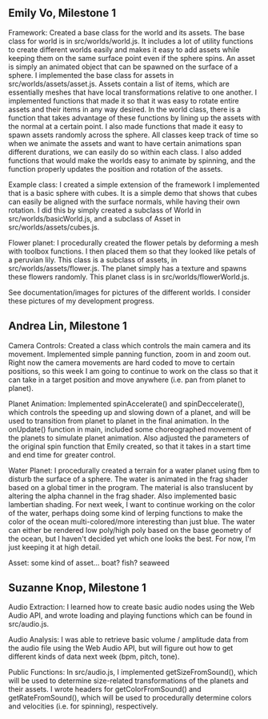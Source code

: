 Emily Vo, Milestone 1
---------------------------------------
Framework: Created a base class for the world and its assets. The base class for world is in src/worlds/world.js. It includes a lot of utility functions to create different worlds easily and makes it easy to add assets while keeping them on the same surface point even if the sphere spins. An asset is simply an animated object that can be spawned on the surface of a sphere. I implemented the base class for assets in src/worlds/assets/asset.js. Assets contain a list of items, which are essentially meshes that have local transformations relative to one another. I implemented functions that made it so that it was easy to rotate entire assets and their items in any way desired. In the world class, there is a function that takes advantage of these functions by lining up the assets with the normal at a certain point. I also made functions that made it easy to spawn assets randomly across the sphere. All classes keep track of time so when we animate the assets and want to have certain animations span different durations, we can easily do so within each class. I also added functions that would make the worlds easy to animate by spinning, and the function properly updates the position and rotation of the assets.

Example class: I created a simple extension of the framework I implemented that is a basic sphere with cubes. It is a simple demo that shows that cubes can easily be aligned with the surface normals, while having their own rotation. I did this by simply created a subclass of World in src/worlds/basicWorld.js, and a subclass of Asset in src/worlds/assets/cubes.js.

Flower planet: I procedurally created the flower petals by deforming a mesh with toolbox functions. I then placed them so that they looked like petals of a peruvian lily. This class is a subclass of assets, in src/worlds/assets/flower.js. The planet simply has a texture and spawns these flowers randomly. This planet class is in src/worlds/flowerWorld.js.

See documentation/images for pictures of the different worlds. I consider these pictures of my development progress.


Andrea Lin, Milestone 1
---------------------------------------
Camera Controls: Created a class which controls the main camera and its movement. Implemented simple panning function, zoom in and zoom out. Right now the camera movements are hard coded to move to certain positions, so this week I am going to continue to work on the class so that it can take in a target position and move anywhere (i.e. pan from planet to planet).

Planet Animation: Implemented spinAccelerate() and spinDeccelerate(), which controls the speeding up and slowing down of a planet, and will be used to transition from planet to planet in the final animation. In the onUpdate() function in main, included some choreographed movement of the planets to simulate planet animation. Also adjusted the parameters of the original spin function that Emily created, so that it takes in a start time and end time for greater control.

Water Planet: I procedurally created a terrain for a water planet using fbm to disturb the surface of a sphere. The water is animated in the frag shader based on a global timer in the program. The material is also translucent by altering the alpha channel in the frag shader. Also implemented basic lambertian shading. For next week, I want to continue working on the color of the water, perhaps doing some kind of lerping functions to make the color of the ocean multi-colored/more interesting than just blue. The water can either be rendered low poly/high poly based on the base geometry of the ocean, but I haven't decided yet which one looks the best. For now, I'm just keeping it at high detail.

Asset: some kind of asset... boat? fish? seaweed


Suzanne Knop, Milestone 1
---------------------------------------
Audio Extraction: I learned how to create basic audio nodes using the Web Audio API, and wrote loading and playing functions which can be found in src/audio.js.

Audio Analysis: I was able to retrieve basic volume / amplitude data from the audio file using the Web Audio API, but will figure out how to get different kinds of data next week (bpm, pitch, tone).

Public Functions: In src/audio.js, I implemented getSizeFromSound(), which will be used to determine size-related transformations of the planets and their assets. I wrote headers for getColorFromSound() and getRateFromSound(), which will be used to procedurally determine colors and velocities (i.e. for spinning), respectively. 
